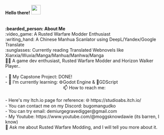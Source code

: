 <div id="header" align="c>
  <img src="https://media.giphy.com/media/M9gbBd9nbDrOTu1Mqx/giphy.gif" width="100"/>
  <br>
   <b>Hello there!</b>
  <img src="https://media.giphy.com/media/hvRJCLFzcasrR4ia7z/giphy.gif" width="30px"/>
  <br>
  <br>
  <br>
  <b>:bearded_person: About Me</b><br>
  :video_game: A Rusted Warfare Modder Enthusiast
    <br>
    :writing_hand: A Chinese Manhua Scanlator using DeepL/Yandex/Google Translate
    <br>
    :sunglasses: Currently reading Translated Webnovels like Xianxia/Wuxia/Manga/Manhua/Manhwa/Manga
    <br>
    🧑‍🎨 A game dev enthusiast, Rusted Warfare Modder and Horizon Walker Player..

  <br>
  <br>
  - 📁 My Capstone Project: DONE!
 <br>
  - 🌱 I’m currently learning: ⚙️Godot Engine & 🔧GDScript
 <br>
  <center>📫 How to reach me:</center>
  <br>
  -  Here's my Itch.io page for reference: 🌐 https://studioabs.itch.io/
  <br>
  - You can contact me on my Discord: bugomangudko
  <br>
  - You can try email: demiurgegravedigger@gmail.com
  <br>
  - My Youtube: https://www.youtube.com/@moggsknowdawie
    (its barren, I know)
  <br>
  💬 Ask me about Rusted Warfare Modding, and I will tell you more about it.





  
</div>
 






<!--
**Moggle-Khraum/Moggle-Khraum** is a ✨ _special_ ✨ repository because its `README.md` (this file) appears on your GitHub profile.

Here are some ideas to get you started:

- 🔭 I’m currently working on ...
- 🌱 I’m currently learning ...
- 👯 I’m looking to collaborate on ...
- 🤔 I’m looking for help with ...
- 💬 Ask me about ...
- 📫 How to reach me: ...
- 😄 Pronouns: ...
- ⚡ Fun fact: ...
-->
